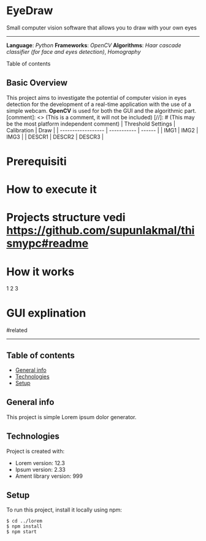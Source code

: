 # EyeDraw

Small computer vision software that allows you to draw with your own eyes

***

**Language**: *Python*
**Frameworks**: *OpenCV*
**Algorithms**: *Haar cascade classifier (for face and eyes detection)*, *Homography*

Table of contents

## Basic Overview

This project aims to investigate the potential of computer vision in eyes detection for the development of a real-time application with the use of a simple webcam. **OpenCV** is used for both the GUI and the algorithmic part. [comment]: <> (This is a comment, it will not be included)
[//]: # (This may be the most platform independent comment)
| Threshold Settings | Calibration | Draw   |
| ------------------ | ----------- | ------ |
| IMG1               | IMG2        | IMG3   |
| DESCR1             | DESCR2      | DESCR3 |

# Prerequisiti

# How to execute it

# Projects structure vedi https://github.com/supunlakmal/thismypc#readme



# How it works

1 
2
3

# GUI explination

#related

-------------

## Table of contents

* [General info](#general-info)
* [Technologies](#technologies)
* [Setup](#setup)

## General info

This project is simple Lorem ipsum dolor generator.
	

## Technologies

Project is created with:

* Lorem version: 12.3
* Ipsum version: 2.33
* Ament library version: 999

## Setup

To run this project, install it locally using npm:

```
$ cd ../lorem
$ npm install
$ npm start
```